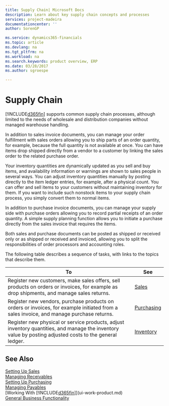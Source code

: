 ```yaml
---
title: Supply Chain| Microsoft Docs
description: Learn about key supply chain concepts and processes
services: project-madeira
documentationcenter: ''
author: SorenGP

ms.service: dynamics365-financials
ms.topic: article
ms.devlang: na
ms.tgt_pltfrm: na
ms.workload: na
ms.search.keywords: product overview, ERP
ms.date: 03/28/2017
ms.author: sgroespe

---
```

# Supply Chain
[!INCLUDE[d365fin](includes/d365fin_md.md)] supports common supply chain processes, although limited to the needs of wholesale and distribution companies without managed warehouse handling.

In addition to sales invoice documents, you can manage your order fulfillment with sales orders allowing you to ship parts of an order quantity, for example, because the full quantity is not available at once. You can have items drop shipped directly from a vendor to a customer by linking the sales order to the related purchase order.

Your inventory quantities are dynamically updated as you sell and buy items, and availability information or warnings are shown to sales people in several ways. You can adjust inventory quantities manually by posting directly to the item ledger entries, for example, after a physical count. You can offer and sell items to your customers without maintaining inventory for them. If you want to include such nonstock items to your supply chain process, you simply convert them to normal items.

In addition to purchase invoice documents, you can manage your supply side with purchase orders allowing you to record partial receipts of an order quantity. A simple supply planning function allows you to initiate a purchase directly from the sales invoice that requires the items.

Both sales and purchase documents can be posted as shipped or received only or as shipped or received and invoiced, allowing you to split the responsibilities of order processors and accounting roles.

The following table describes a sequence of tasks, with links to the topics that describe them.

| To | See |
| --- | --- |
| Register new customers, make sales offers, sell products on orders or invoices, for example as drop shipments, and manage sales returns. |[Sales](sales-manage-sales.md) |
| Register new vendors, purchase products on orders or invoices, for example initiated from a sales invoice, and manage purchase returns. |[Purchasing](purchasing-manage-purchasing.md) |
| Register new physical or service products, adjust inventory quantities, and manage the inventory value by posting adjusted costs to the general ledger. |[Inventory](inventory-manage-inventory.md) |

## See Also
[Setting Up Sales](sales-setup-sales.md)  
[Managing Receivables](receivables-manage-receivables.md)     
[Setting Up Purchasing](purchasing-setup-purchasing.md)  
[Managing Payables](payables-manage-payables.md)    
[Working With [!INCLUDE[d365fin](includes/d365fin_md.md)]](ui-work-product.md)  
[General Business Functionality](ui-across-business-areas.md)
